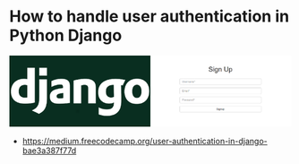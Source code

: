 # How to handle user authentication in Python Django

![](./img.png)


* https://medium.freecodecamp.org/user-authentication-in-django-bae3a387f77d
